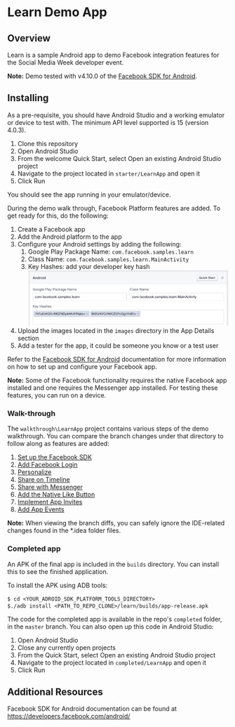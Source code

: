 # Learn Demo App

## Overview

Learn is a sample Android app to demo Facebook integration features for the Social Media Week developer event.

**Note:** Demo tested with v4.10.0 of the [Facebook SDK for Android](https://developers.facebook.com/docs/android).

## Installing

As a pre-requisite, you should have Android Studio and a working emulator or device to test with. The minimum API level supported is 15 (version 4.0.3).

1. Clone this repository
1. Open Android Studio 
1. From the welcome Quick Start, select Open an existing Android Studio project
1. Navigate to the project located in `starter/LearnApp` and open it
1. Click Run

You should see the app running in your emulator/device.

During the demo walk through, Facebook Platform features are added. To get ready for this, do the following:

1. Create a Facebook app
1. Add the Android platform to the app
1. Configure your Android settings by adding the following:
    1. Google Play Package Name: `com.facebook.samples.learn`
    1. Class Name: `com.facebook.samples.learn.MainActivity`
    1. Key Hashes: add your developer key hash
   ![](https://raw.githubusercontent.com/caabernathy/learn/master/images-docs/android_settings.png)
1. Upload the images located in the `images` directory in the App Details section
1. Add a tester for the app, it could be someone you know or a test user

Refer to the [Facebook SDK for Android](https://developers.facebook.com/android/) documentation for more information on how to set up and configure your Facebook app.

**Note:** Some of the Facebook functionality requires the native Facebook app installed and one requires the Messenger app installed. For testing these features, you can run on a device.

### Walk-through

The `walkthrough\LearnApp` project contains various steps of the demo walkthrough. You can compare the branch changes under that directory to follow along as features are added:

1. [Set up the Facebook SDK](https://github.com/caabernathy/learn/compare/setup-fb-sdk)
2. [Add Facebook Login](https://github.com/caabernathy/learn/compare/setup-fb-sdk...setup-fb-login)
3. [Personalize](https://github.com/caabernathy/learn/compare/setup-fb-login...personalize)
4. [Share on Timeline](https://github.com/caabernathy/learn/compare/personalize...add-share-timeline)
5. [Share with Messenger](https://github.com/caabernathy/learn/compare/add-share-timeline...add-share-messenger)
6. [Add the Native Like Button](https://github.com/caabernathy/learn/compare/add-share-messenger...add-like-page)
7. [Implement App Invites](https://github.com/caabernathy/learn/compare/add-like-page...add-app-invites)
8. [Add App Events](https://github.com/caabernathy/learn/compare/add-app-invites...add-app-events)

**Note:** When viewing the branch diffs, you can safely ignore the IDE-related changes found in the *.idea folder files.

### Completed app
An APK of the final app is included in the `builds` directory. You can install this to see the finished application.

To install the APK using ADB tools:

    $ cd <YOUR_ADROID_SDK_PLATFORM_TOOLS_DIRECTORY>
    $./adb install <PATH_TO_REPO_CLONE>/learn/builds/app-release.apk 

The code for the completed app is available in the repo's `completed` folder, in the `master` branch. You can also open up this code in Android Studio:

1. Open Android Studio
2. Close any currently open projects
3. From the Quick Start, select Open an existing Android Studio project
4. Navigate to the project located in `completed/LearnApp` and open it
5. Click Run

## Additional Resources

Facebook SDK for Android documentation can be found at https://developers.facebook.com/android/